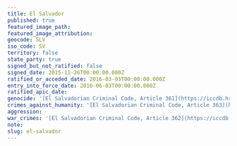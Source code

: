 ```yaml
---
title: El Salvador
published: true
featured_image_path:
featured_image_attribution:
geocode: SLV
iso_code: SV
territory: false
state_party: true
signed_but_not_ratified: false
signed_date: 2015-11-26T00:00:00.000Z
ratified_or_acceded_date: 2016-03-03T00:00:00.000Z
entry_into_force_date: 2016-06-03T00:00:00.000Z
ratified_apic_date:
genocide: '[El Salvadorian Criminal Code, Article 361](https://iccdb.hrlc.net/data/doc/577/)'
crimes_against_humanity: '[El Salvadorian Criminal Code, Article 363](https://iccdb.hrlc.net/data/doc/577/)'
aggression:
war_crimes: '[El Salvadorian Criminal Code, Article 362](https://iccdb.hrlc.net/data/doc/577/)'
note:
slug: el-salvador
---
```



